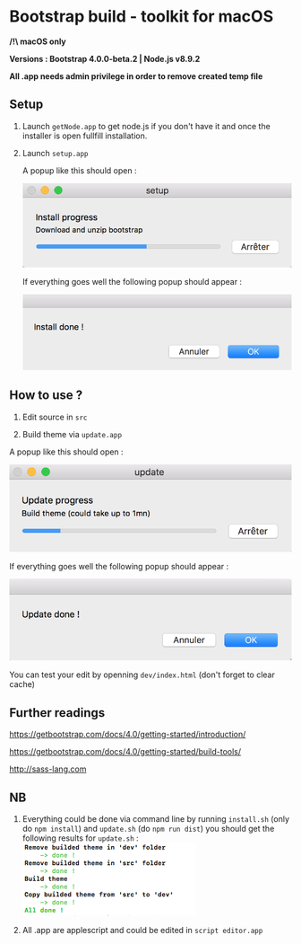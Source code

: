 # Bootstrap build - toolkit for macOS

**/!\ macOS only**

**Versions : Bootstrap 4.0.0-beta.2 | Node.js v8.9.2**

**All .app needs admin privilege in order to remove created temp file**

## Setup

1. Launch `getNode.app` to get node.js if you don't have it and once the installer is open fullfill installation.

2. Launch `setup.app`

   A popup like this should open :

   ![](screenshots/install.png)

   If everything goes well the following popup should appear :

   ![](screenshots/res2.png)

## How to use ?

1. Edit source in `src`

2. Build theme via `update.app`

A popup like this should open :

![](screenshots/updt.png)

If everything goes well the following popup should appear :

![](screenshots/res.png)

You can test your edit by openning  `dev/index.html` (don't forget to clear cache)

## Further readings

https://getbootstrap.com/docs/4.0/getting-started/introduction/

https://getbootstrap.com/docs/4.0/getting-started/build-tools/

http://sass-lang.com

## NB 
1. Everything could be done via command line by running `install.sh` (only do `npm install`) and `update.sh` (do `npm run dist`) you should get the following results for `update.sh` :
![](screenshots/install-cli.png)

2. All .app are applescript and could be edited in `script editor.app`